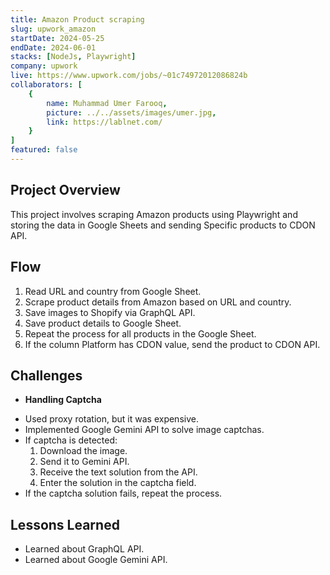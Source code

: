 ```yaml
---
title: Amazon Product scraping
slug: upwork_amazon
startDate: 2024-05-25
endDate: 2024-06-01
stacks: [NodeJs, Playwright]
company: upwork
live: https://www.upwork.com/jobs/~01c74972012086824b
collaborators: [
    {
        name: Muhammad Umer Farooq,
        picture: ../../assets/images/umer.jpg,
        link: https://lablnet.com/
    }
]
featured: false
---
```


## Project Overview

This project involves scraping Amazon products using Playwright and storing the data in Google Sheets and sending Specific products to CDON API.

## Flow

1. Read URL and country from Google Sheet.
2. Scrape product details from Amazon based on URL and country.
3. Save images to Shopify via GraphQL API.
4. Save product details to Google Sheet.
5. Repeat the process for all products in the Google Sheet.
6. If the column Platform has CDON value, send the product to CDON API.

## Challenges

- **Handling Captcha**
* Used proxy rotation, but it was expensive.
* Implemented Google Gemini API to solve image captchas.
* If captcha is detected:
	1. Download the image.
	2. Send it to Gemini API.
	3. Receive the text solution from the API.
	4. Enter the solution in the captcha field.
* If the captcha solution fails, repeat the process.

## Lessons Learned

* Learned about GraphQL API.
* Learned about Google Gemini API.
